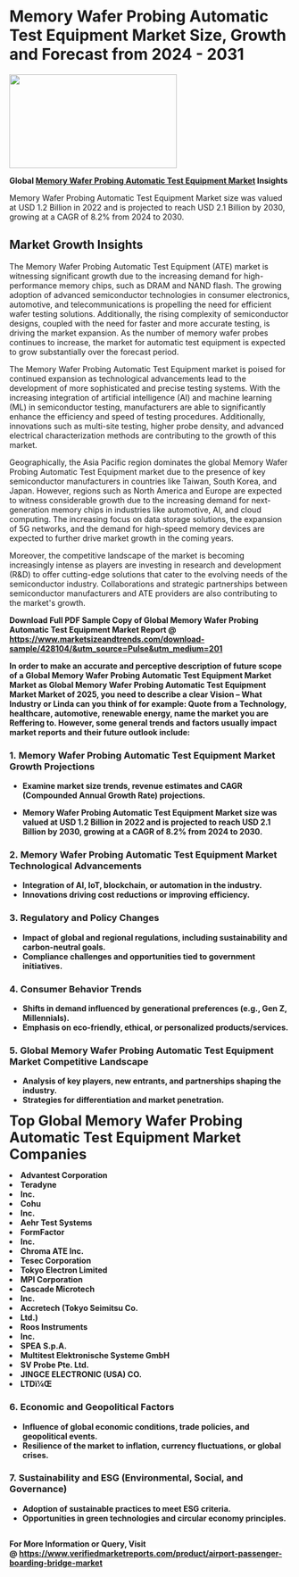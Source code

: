 <H1>Memory Wafer Probing Automatic Test Equipment Market Size, Growth and Forecast from 2024 - 2031</H1><img class="aligncenter size-medium wp-image-584254" src="https://thirdeyenews.in/wp-content/uploads/2024/09/Global-Market-Research-300x168.jpeg" alt="" width="300" height="168" /><p><strong>Global&nbsp;<a href="https://www.marketsizeandtrends.com/download-sample/428104/&amp;utm_source=Pulse&amp;utm_medium=201">Memory Wafer Probing Automatic Test Equipment Market</a> Insights</strong></p><p>Memory Wafer Probing Automatic Test Equipment Market size was valued at USD 1.2 Billion in 2022 and is projected to reach USD 2.1 Billion by 2030, growing at a CAGR of 8.2% from 2024 to 2030.</p><p><h2>Market Growth Insights</h2> <p>The Memory Wafer Probing Automatic Test Equipment (ATE) market is witnessing significant growth due to the increasing demand for high-performance memory chips, such as DRAM and NAND flash. The growing adoption of advanced semiconductor technologies in consumer electronics, automotive, and telecommunications is propelling the need for efficient wafer testing solutions. Additionally, the rising complexity of semiconductor designs, coupled with the need for faster and more accurate testing, is driving the market expansion. As the number of memory wafer probes continues to increase, the market for automatic test equipment is expected to grow substantially over the forecast period.</p> <p><strong></strong></p> <p>The Memory Wafer Probing Automatic Test Equipment market is poised for continued expansion as technological advancements lead to the development of more sophisticated and precise testing systems. With the increasing integration of artificial intelligence (AI) and machine learning (ML) in semiconductor testing, manufacturers are able to significantly enhance the efficiency and speed of testing procedures. Additionally, innovations such as multi-site testing, higher probe density, and advanced electrical characterization methods are contributing to the growth of this market.</p> <p>Geographically, the Asia Pacific region dominates the global Memory Wafer Probing Automatic Test Equipment market due to the presence of key semiconductor manufacturers in countries like Taiwan, South Korea, and Japan. However, regions such as North America and Europe are expected to witness considerable growth due to the increasing demand for next-generation memory chips in industries like automotive, AI, and cloud computing. The increasing focus on data storage solutions, the expansion of 5G networks, and the demand for high-speed memory devices are expected to further drive market growth in the coming years.</p> <p>Moreover, the competitive landscape of the market is becoming increasingly intense as players are investing in research and development (R&D) to offer cutting-edge solutions that cater to the evolving needs of the semiconductor industry. Collaborations and strategic partnerships between semiconductor manufacturers and ATE providers are also contributing to the market's growth.</p> <p><strong></p><p><span class=""><strong>Download Full PDF Sample Copy of Global Memory Wafer Probing Automatic Test Equipment Market Report</strong> @ <a href="https://www.marketsizeandtrends.com/download-sample/428104/&amp;utm_source=Pulse&amp;utm_medium=201" target="_blank">https://www.marketsizeandtrends.com/download-sample/428104/&amp;utm_source=Pulse&amp;utm_medium=201</a></span></p><p>In order to make an accurate and perceptive description of future scope of a Global&nbsp;Memory Wafer Probing Automatic Test Equipment Market Market as Global&nbsp;Memory Wafer Probing Automatic Test Equipment Market Market of 2025, you need to describe a clear Vision &ndash; What Industry or Linda can you think of for example: Quote from a Technology, healthcare, automotive, renewable energy, name the market you are Reffering to. However, some general trends and factors usually impact market reports and their future outlook include:</p><h3>1.&nbsp;<strong>Memory Wafer Probing Automatic Test Equipment Market Growth Projections</strong></h3><ul><li>Examine market size trends, revenue estimates and CAGR (Compounded Annual Growth Rate) projections.</li><li><p>Memory Wafer Probing Automatic Test Equipment Market size was valued at USD 1.2 Billion in 2022 and is projected to reach USD 2.1 Billion by 2030, growing at a CAGR of 8.2% from 2024 to 2030.</p></li></ul><h3>2.&nbsp;<strong>Memory Wafer Probing Automatic Test Equipment Market Technological Advancements</strong></h3><ul><li>Integration of AI, IoT, blockchain, or automation in the industry.</li><li>Innovations driving cost reductions or improving efficiency.</li></ul><h3>3.&nbsp;<strong>Regulatory and Policy Changes</strong></h3><ul><li>Impact of global and regional regulations, including sustainability and carbon-neutral goals.</li><li>Compliance challenges and opportunities tied to government initiatives.</li></ul><h3>4.&nbsp;<strong>Consumer Behavior Trends</strong></h3><ul><li>Shifts in demand influenced by generational preferences (e.g., Gen Z, Millennials).</li><li>Emphasis on eco-friendly, ethical, or personalized products/services.</li></ul><h3>5.&nbsp;<strong>Global Memory Wafer Probing Automatic Test Equipment Market Competitive Landscape</strong></h3><ul><li>Analysis of key players, new entrants, and partnerships shaping the industry.</li><li>Strategies for differentiation and market penetration.</li></ul><p data-pm-slice="1 1 []"><span style="color: inherit; font-family: inherit; font-size: 25px;">Top Global Memory Wafer Probing Automatic Test Equipment Market Companies</span></p><div class="" data-test-id=""><p><li>Advantest Corporation</li><li> Teradyne</li><li> Inc.</li><li> Cohu</li><li> Inc.</li><li> Aehr Test Systems</li><li> FormFactor</li><li> Inc.</li><li> Chroma ATE Inc.</li><li> Tesec Corporation</li><li> Tokyo Electron Limited</li><li> MPI Corporation</li><li> Cascade Microtech</li><li> Inc.</li><li> Accretech (Tokyo Seimitsu Co.</li><li> Ltd.)</li><li> Roos Instruments</li><li> Inc.</li><li> SPEA S.p.A.</li><li> Multitest Elektronische Systeme GmbH</li><li> SV Probe Pte. Ltd.</li><li> JINGCE ELECTRONIC (USA) CO.</li><li>LTDï¼Œ</li></p></div><h3>6.&nbsp;<strong>Economic and Geopolitical Factors</strong></h3><ul><li>Influence of global economic conditions, trade policies, and geopolitical events.</li><li>Resilience of the market to inflation, currency fluctuations, or global crises.</li></ul><h3>7.&nbsp;<strong>Sustainability and ESG (Environmental, Social, and Governance)</strong></h3><ul><li>Adoption of sustainable practices to meet ESG criteria.</li><li>Opportunities in green technologies and circular economy principles.</li></ul><h2><strong style="font-size: 14px;">For More Information or Query, Visit @&nbsp;</strong><a style="background-color: #ffffff; font-size: 14px;" href="https://www.marketsizeandtrends.com/report/memory-wafer-probing-automatic-test-equipment-market/" target="_blank">https://www.verifiedmarketreports.com/product/airport-passenger-boarding-bridge-market</a></h2>